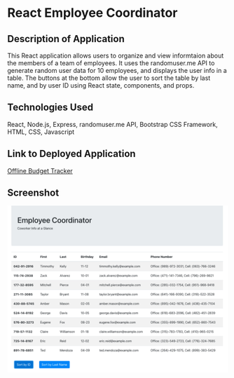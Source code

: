# React Employee Coordinator

## Description of Application
This React application allows users to organize and view informtaion about the members of a team of employees. It uses the randomuser.me API to generate random user data for 10 employees, and displays the user info in a table. The buttons at the bottom allow the user to sort the table by last name, and by user ID using React state, components, and props.

## Technologies Used
React, Node.js, Express, randomuser.me API, Bootstrap CSS Framework, HTML, CSS, Javascript

## Link to Deployed Application
[Offline Budget Tracker](https://cawleygl.github.io/react-employee-coordinator/)

## Screenshot
![Screenshot](https://github.com/cawleygl/react-employee-coordinator/blob/master/Assets/Screen%20Shot%202021-04-17%20at%2011.10.39%20AM.png?raw=true)
